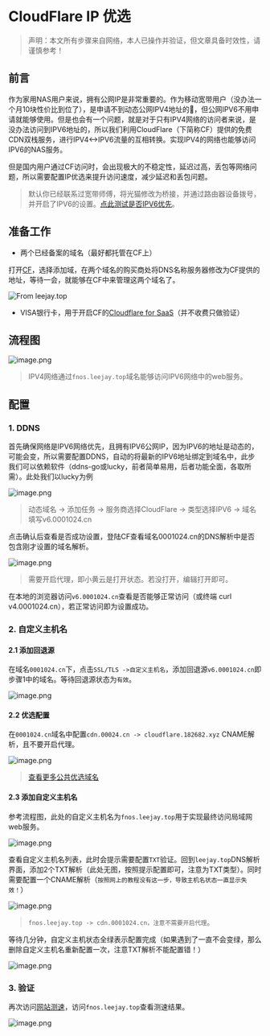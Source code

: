 # CloudFlare IP 优选

> 声明：本文所有步骤来自网络，本人已操作并验证，但文章具备时效性，请谨慎参考！

## 前言

  作为家用NAS用户来说，拥有公网IP是非常重要的。作为移动宽带用户（没办法一个月10块性价比到位了），是申请不到动态公网IPV4地址的🤣，但公网IPV6不用申请就能够使用。但是也会有一个问题，就是对于只有IPV4网络的访问者来说，是没办法访问到IPV6地址的，所以我们利用CloudFlare（下简称CF）提供的免费CDN双栈服务，进行IPV4<->IPV6流量的互相转换。实现IPV4的网络也能够访问IPV6的NAS服务。

但是国内用户通过CF访问时，会出现极大的不稳定性，延迟过高，丢包等网络问题，所以需要配置IP优选来提升访问速度，减少延迟和丢包问题。

> 默认你已经联系过宽带师傅，将光猫修改为桥接，并通过路由器设备拨号，并开启了IPV6的设置。[点此测试是否IPV6优先](https://ipw.cn/)。

## 准备工作

- 两个已经备案的域名（最好都托管在CF上）

打开[CF](https://dash.cloudflare.com/)，选择添加域，在两个域名的购买商处将DNS名称服务器修改为CF提供的地址，等待一会，就能够在CF中来管理这两个域名了。

![From leejay.top](https://fno.leejay.top:9000/images/2025/01/23/30ffd762-dc2f-453a-81d7-0a38be9573ef.png)

- VISA银行卡，用于开启CF的[Cloudflare for SaaS](https://developers.cloudflare.com/cloudflare-for-platforms/cloudflare-for-saas/)（并不收费只做验证）

## 流程图

![image.png](https://fno.leejay.top:9000/images/2025/01/23/186efa9a-6d2c-479d-afeb-39fcdf8349d7.png)

> IPV4网络通过`fnos.leejay.top`域名能够访问IPV6网络中的web服务。

## 配置

### 1. DDNS

首先确保网络是IPV6网络优先，且拥有IPV6公网IP，因为IPV6的地址是动态的，可能会变，所以需要配置DDNS，自动的将最新的IPV6地址绑定到域名中，此步我们可以依赖软件（ddns-go或lucky，前者简单易用，后者功能全面，各取所需）。此处我们以lucky为例



![image.png](https://fno.leejay.top:9000/images/2025/01/23/ab395c13-2133-4b78-a9b5-88024971b0e7.png)

> 动态域名 -> 添加任务 -> 服务商选择CloudFlare -> 类型选择IPV6 -> 域名填写v6.0001024.cn

点击确认后查看是否成功设置，登陆CF查看域名0001024.cn的DNS解析中是否包含刚才设置的域名解析。

![image.png](https://fno.leejay.top:9000/images/2025/01/23/0ab84cf0-ecb4-4992-b90b-8ba1f97fd8af.png)

> 需要开启代理，即小黄云是打开状态。若没打开，编辑打开即可。

在本地的浏览器访问`v6.0001024.cn`查看是否能够正常访问（或终端 curl v4.0001024.cn），若正常访问即为设置成功。

### 2. 自定义主机名

#### 2.1 添加回退源

在域名`0001024.cn`下，点击`SSL/TLS ->自定义主机名`，添加回退源`v6.0001024.cn`即步骤1中的域名。等待回退源状态为`有效`。

![image.png](https://fno.leejay.top:9000/images/2025/01/23/0ad36244-f35e-4555-979b-e55b20f38c5c.png)

#### 2.2 优选配置

在`0001024.cn`域名中配置`cdn.00024.cn -> cloudflare.182682.xyz` CNAME解析，且不要开启代理。

![image.png](https://fno.leejay.top:9000/images/2025/01/23/a182533a-908a-416e-b865-496b5733d467.png)

> [查看更多公共优选域名](https://www.wetest.vip/page/cloudflare/cname.html)

#### 2.3 添加自定义主机名

参考流程图，此处的自定义主机名为`fnos.leejay.top`用于实现最终访问局域网web服务。

![image.png](https://fno.leejay.top:9000/images/2025/01/23/242cef73-efae-43ef-8802-d34f849f9efc.png)

查看自定义主机名列表，此时会提示需要配置`TXT`验证。回到`leejay.top`DNS解析界面，添加2个TXT解析（此处无图，按照提示配置即可，注意为TXT类型）。同时需要配置一个CNAME解析（`按照网上的教程没有这一步，导致主机名状态一直显示失效！`）

![image.png](https://fno.leejay.top:9000/images/2025/01/23/72ddefca-01b5-4784-b133-456d67f79cef.png)

> `fnos.leejay.top -> cdn.0001024.cn，注意不需要开启代理`。

等待几分钟，自定义主机状态全绿表示配置完成（如果遇到了一直不会变绿，那么删除自定义主机名重新配置一次，注意TXT解析不能配置错！）

![image.png](https://fno.leejay.top:9000/images/2025/01/23/ab1f87c2-1780-401e-a08f-e8e59dd0a38c.png)

### 3. 验证

再次访问[网站测速](https://www.itdog.cn/http/)，访问`fnos.leejay.top`查看测速结果。

![image.png](https://fno.leejay.top:9000/images/2025/01/23/9e9598e0-a6fe-489f-aa99-4dfd7671205d.png)